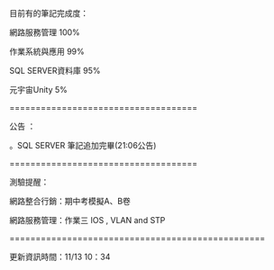 目前有的筆記完成度：

網路服務管理 100%

作業系統與應用 99%

SQL SERVER資料庫 95%

元宇宙Unity 5%

====================================

公告 ：


。SQL SERVER 筆記追加完畢(21:06公告)

====================================

測驗提醒：

網路整合行銷：期中考模擬A、B卷


網路服務管理：作業三 IOS , VLAN and STP

=================================================

更新資訊時間：11/13 10：34
